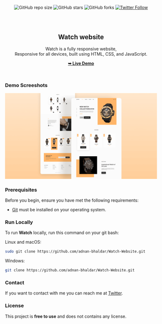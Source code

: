 <div align="center">
  
  ![GitHub repo size](https://img.shields.io/github/repo-size/adnan-bhaldar/Watch-Website)
  ![GitHub stars](https://img.shields.io/github/stars/adnan-bhaldar/Watch-Website?style=social)
  ![GitHub forks](https://img.shields.io/github/forks/adnan-bhaldar/Watch-Website?style=social)
[![Twitter Follow](https://img.shields.io/twitter/follow/Adnan__Bhaldar_?style=social)](https://twitter.com/intent/follow?screen_name=Adnan__Bhaldar)

  <br />
  <br />
  


  <h2 align="center">Watch website</h2>

  Watch is a fully responsive website, <br />Responsive for all devices, built using HTML, CSS, and JavaScript.

   <a href="https://adnan-bhaldar.github.io/Watch-Website/"><strong>➥ Live Demo</strong></a>

</div>

<br />

### Demo Screeshots

![Watch Desktop Demo](./preview.png "Desktop Demo")

### Prerequisites

Before you begin, ensure you have met the following requirements:

* [Git](https://git-scm.com/downloads "Download Git") must be installed on your operating system.

### Run Locally

To run **Watch** locally, run this command on your git bash:

Linux and macOS:

```bash
sudo git clone https://github.com/adnan-bhaldar/Watch-Website.git
```

Windows:

```bash
git clone https://github.com/adnan-bhaldar/Watch-Website.git
```

### Contact

If you want to contact with me you can reach me at [Twitter](https://www.twitter.com/Adnan__Bhaldar).

### License

This project is **free to use** and does not contains any license.
